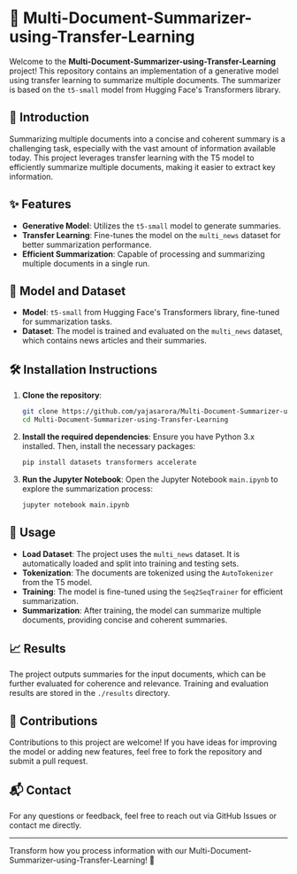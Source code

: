 
# 📄 Multi-Document-Summarizer-using-Transfer-Learning

Welcome to the **Multi-Document-Summarizer-using-Transfer-Learning** project! This repository contains an implementation of a generative model using transfer learning to summarize multiple documents. The summarizer is based on the `t5-small` model from Hugging Face's Transformers library.

## 📖 Introduction

Summarizing multiple documents into a concise and coherent summary is a challenging task, especially with the vast amount of information available today. This project leverages transfer learning with the T5 model to efficiently summarize multiple documents, making it easier to extract key information.

## ✨ Features

- **Generative Model**: Utilizes the `t5-small` model to generate summaries.
- **Transfer Learning**: Fine-tunes the model on the `multi_news` dataset for better summarization performance.
- **Efficient Summarization**: Capable of processing and summarizing multiple documents in a single run.

## 🧠 Model and Dataset

- **Model**: `t5-small` from Hugging Face's Transformers library, fine-tuned for summarization tasks.
- **Dataset**: The model is trained and evaluated on the `multi_news` dataset, which contains news articles and their summaries.

## 🛠️ Installation Instructions

1. **Clone the repository**:
   ```bash
   git clone https://github.com/yajasarora/Multi-Document-Summarizer-using-Transfer-Learning.git
   cd Multi-Document-Summarizer-using-Transfer-Learning
   ```

2. **Install the required dependencies**:
   Ensure you have Python 3.x installed. Then, install the necessary packages:
   ```bash
   pip install datasets transformers accelerate
   ```

3. **Run the Jupyter Notebook**:
   Open the Jupyter Notebook `main.ipynb` to explore the summarization process:
   ```bash
   jupyter notebook main.ipynb
   ```

## 🚀 Usage

- **Load Dataset**: The project uses the `multi_news` dataset. It is automatically loaded and split into training and testing sets.
- **Tokenization**: The documents are tokenized using the `AutoTokenizer` from the T5 model.
- **Training**: The model is fine-tuned using the `Seq2SeqTrainer` for efficient summarization.
- **Summarization**: After training, the model can summarize multiple documents, providing concise and coherent summaries.

## 📈 Results

The project outputs summaries for the input documents, which can be further evaluated for coherence and relevance. Training and evaluation results are stored in the `./results` directory.

## 🤝 Contributions

Contributions to this project are welcome! If you have ideas for improving the model or adding new features, feel free to fork the repository and submit a pull request.

## 📬 Contact

For any questions or feedback, feel free to reach out via GitHub Issues or contact me directly.

---

Transform how you process information with our Multi-Document-Summarizer-using-Transfer-Learning! 📄
